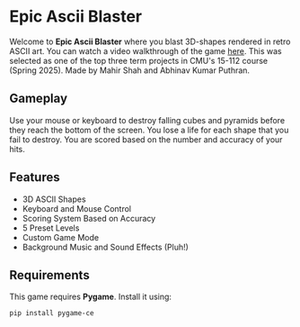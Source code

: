 # Epic Ascii Blaster

Welcome to **Epic Ascii Blaster** where you blast 3D-shapes rendered in retro ASCII art. You can watch a video walkthrough of the game [here](https://www.youtube.com/watch?v=7lITOuuIo-E). This was selected as one of the top three term projects in CMU's 15-112 course (Spring 2025). Made by Mahir Shah and Abhinav Kumar Puthran.

## Gameplay
Use your mouse or keyboard to destroy falling cubes and pyramids before they reach the bottom of the screen. You lose a life for each shape that you fail to destroy. You are scored based on the number and accuracy of your hits.

## Features
- 3D ASCII Shapes
- Keyboard and Mouse Control
- Scoring System Based on Accuracy
- 5 Preset Levels
- Custom Game Mode
- Background Music and Sound Effects (Pluh!)

## Requirements

This game requires **Pygame**. Install it using:

```bash
pip install pygame-ce
```

